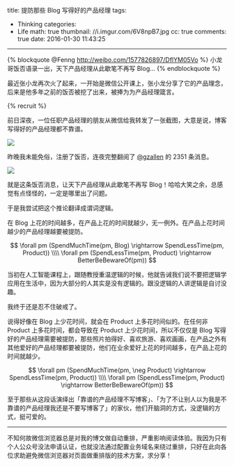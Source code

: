 title: 提防那些 Blog 写得好的产品经理
tags:
  - Thinking
categories:
  - Life
math: true
thumbnail: //i.imgur.com/6V8npB7.jpg
cc: true
comments: true
date: 2016-01-30 11:43:25
---

{% blockquote @Fenng http://weibo.com/1577826897/DflYM05Vo %}
小龙哥饭否语录一出，天下产品经理从此歇笔不再写 Blog…
{% endblockquote %}

最近张小龙再次火了起来，一开始是微信公开课上，张小龙分享了它的产品理念，后来是他多年之前的饭否被挖了出来，被捧为为产品经理箴言。

<!-- more --><!-- indicate-the-source -->

{% recruit %}

前日深夜，一位任职产品经理的朋友从微信给我转发了一张截图，大意是说，博客写得好的产品经理都不靠谱。

![](//i.imgur.com/7sGmMQb.png)

昨晚我未能免俗，注册了饭否，连夜完整翻阅了 [@gzallen][1] 的 2351 条消息。

![](//i.imgur.com/5zakMOR.png)

就是这条饭否消息，让天下产品经理从此歇笔不再写 Blog！哈哈大笑之余，总感觉有点怪怪的，一定是哪里出了问题。

于是我尝试把这个推论翻译成谓词逻辑。

在 Blog 上花的时间越多，在产品上花的时间就越少，无一例外。在产品上花时间越少的产品经理越要被提防。

$$
\forall pm (SpendMuchTime(pm, Blog) \rightarrow SpendLessTime(pm, Product))
\\\\
\forall pm (SpendLessTime(pm, Product) \rightarrow BetterBeBewareOf(pm))
$$

当初在人工智能课程上，跟随教授重温逻辑的时候，他就告诫我们说不要把逻辑学应用在生活中，因为大部分的人其实是没有逻辑的。跟没逻辑的人讲逻辑是自讨没趣。

我终于还是忍不住破戒了。

说得好像在 Blog 上少花时间，就会在 Product 上多花时间似的。在任何非 Product 上多花时间，都会导致在 Product 上少花时间，所以不仅仅是 Blog 写得好的产品经理需要被提防，那些照片拍得好、喜欢旅游、喜欢画画，在产品之外有其他爱好的产品经理都要被提防，他们在业余爱好上花的时间越多，在产品上花的时间就越少。

$$
\forall pm (SpendMuchTime(pm, \neg Product) \rightarrow SpendLessTime(pm, Product))
\\\\
\forall pm (SpendLessTime(pm, Product) \rightarrow BetterBeBewareOf(pm))
$$

至于那些从这段话演绎出「靠谱的产品经理不写博客」、「为了不让别人以为我是不靠谱的产品经理我还是不要写博客了」的家伙，他们开脑洞的方式，没逻辑的方式，挺可爱的。

---

不知何故微信浏览器总是对我的博文做自动重排，严重影响阅读体验。我因为只有个人公众号没法申请认证，也就没法通过配置业务域名来绕过重排，只好在此向各位求助避免微信浏览器对页面做重排版的技术方案，求分享！

[1]: http://fanfou.com/~RLhcIDBjZAM



